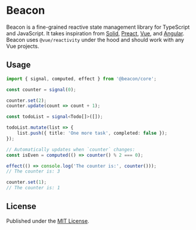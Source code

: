 # Beacon

Beacon is a fine-grained reactive state management library for TypeScript and JavaScript. It takes inspiration from [Solid](https://www.solidjs.com/guides/reactivity), [Preact](https://preactjs.com/guide/v10/signals/), [Vue](https://vuejs.org/guide/extras/reactivity-in-depth.html), and [Angular](https://github.com/angular/angular/tree/main/packages/core/src/signals). Beacon uses `@vue/reactivity` under the hood and should work with any Vue projects.

## Usage

```typescript
import { signal, computed, effect } from '@beacon/core';

const counter = signal(0);

counter.set(2);
counter.update(count => count + 1);

const todoList = signal<Todo[]>([]);

todoList.mutate(list => {
    list.push({ title: 'One more task', completed: false });
});

// Automatically updates when `counter` changes:
const isEven = computed(() => counter() % 2 === 0);

effect(() => console.log('The counter is:', counter()));
// The counter is: 3

counter.set(1);
// The counter is: 1
```

## License

Published under the [MIT License](./LICENSE).
